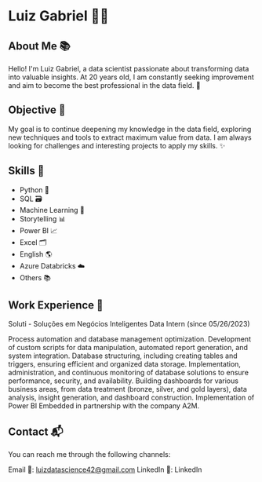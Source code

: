 # Luiz Gabriel 👨‍💻
## About Me 📚
Hello! I'm Luiz Gabriel, a data scientist passionate about transforming data into valuable insights. At 20 years old, I am constantly seeking improvement and aim to become the best professional in the data field. 💪

## Objective 🎯
My goal is to continue deepening my knowledge in the data field, exploring new techniques and tools to extract maximum value from data. I am always looking for challenges and interesting projects to apply my skills. ✨

## Skills 🚀
- Python 🐍
- SQL 🗃️
- Machine Learning 🤖
- Storytelling 📊
- Power BI 📈
- Excel 🗂️
- English 🌎
- Azure Databricks ☁️
- Others 📚

## Work Experience 💼
Soluti - Soluções em Negócios Inteligentes
Data Intern (since 05/26/2023)

Process automation and database management optimization.
Development of custom scripts for data manipulation, automated report generation, and system integration.
Database structuring, including creating tables and triggers, ensuring efficient and organized data storage.
Implementation, administration, and continuous monitoring of database solutions to ensure performance, security, and availability.
Building dashboards for various business areas, from data treatment (bronze, silver, and gold layers), data analysis, insight generation, and dashboard construction.
Implementation of Power BI Embedded in partnership with the company A2M.

## Contact 📬
You can reach me through the following channels:

Email 📧: luizdatascience42@gmail.com
LinkedIn 💼: LinkedIn

